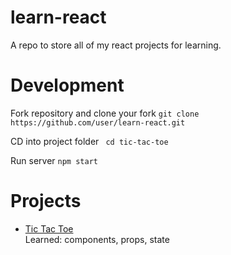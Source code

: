 # learn-react
A repo to store all of my react projects for learning.

# Development
Fork repository and clone your fork
``git clone https://github.com/user/learn-react.git ``

CD into project folder
`` cd tic-tac-toe``

Run server
`` npm start ``

# Projects
- [Tic Tac Toe](https://github.com/terror/learn-react/tree/master/tic-tac-toe)  
Learned: components, props, state
